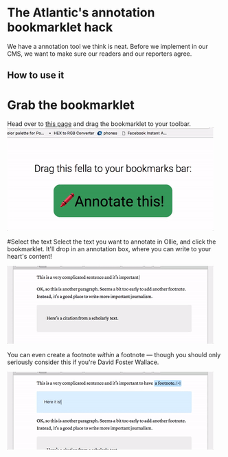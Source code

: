 # The Atlantic's annotation bookmarklet hack
We have a annotation tool we think is neat. Before we implement in our CMS, we want to make sure our readers and our reporters agree.

## How to use it
# Grab the bookmarklet
Head over to [this page](https://s3.amazonaws.com/the-atlantic/annotations/bookmarklet.html) and drag the bookmarklet to your toolbar.
![Drag the button to your toolbar](assets/drag.gif)

#Select the text
Select the text you want to annotate in Ollie, and click the bookmarklet. It'll drop in an annotation box, where you can write to your heart's content!

![Drag the button to your toolbar](assets/create_footnote.gif)

You can even create a footnote _within_ a footnote — though you should only seriously consider this if you're David Foster Wallace.

![Inception](assets/inception.gif)

